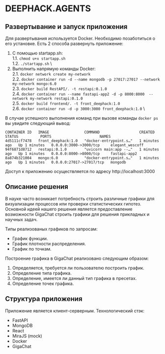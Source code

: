 # DEEPHACK.AGENTS

## Развертывание и запуск приложения

Для развертывания используется Docker. Необходимо позаботиться о его установке.
Есть 2 способа развернуть приложение:
1. С помощью startapp.sh: \
 1.1. `chmod u+x startapp.sh` \
 1.2. `./startapp.sh` \
2. Выполнить напрямую команды Docker: \
 2.1. `docker network create my-network` \
 2.2. `docker container run -d --name mongodb -p 27017:27017 --network my-network mongo:6.0` \
 2.3. `docker build RestAPI/. -t restapi:0.1.0` \
 2.4. `docker container run --name fastapi-app2 -d -p 8000:8000  --network my-network restapi:0.1.0` \
 2.5. `docker build frontend/. -t front_deephack:1.0` \
 2.6. `docker container run -d -p 3000:3000 front_deephack:1.0` \

В случае успешного выполнения команд при вызове команды `docker ps` вы увидите следующий вывод:
```
CONTAINER ID   IMAGE                COMMAND                  CREATED          STATUS          PORTS                      NAMES
4d5111cf7478   front_deephack:1.0   "docker-entrypoint.s…"   1 minutes ago   Up 1 minutes   0.0.0.0:3000->3000/tcp     elegant_wescoff
94f6871d8712   restapi:0.1.0        "uvicorn main:app --…"   1 minutes ago   Up 1 minutes   0.0.0.0:8000->8000/tcp     fastapi-app2
8a874b321004   mongo:6.0            "docker-entrypoint.s…"   1 minutes ago   Up 1 minutes   0.0.0.0:27017->27017/tcp   mongodb
```

Доступ к приложению осуществляется по адресу http://localhost:3000

## Описание решения

В науке часто возникает потребность строить различные графики для визуализации процессов или проверки статистических гипотез.
Основной идеей нашего решения является предоставление возможности GigaChat строить графики для решения прикладных и научных задач.

Типы реализованых графиков по запросам:
- График функции.
- График плотности распределения.
- График по точкам.

Построение графика в GigaChat реализовано следующим образом:
1. Определяется, требуется ли пользователю построить график.
2. Определение типа графика.
3. Определение, имеется ли данный тип графика в пресетах.
4. Определение точек графика.

## Структура приложения

Приложение является клиент-серверным. Технологический стэк:
- FastAPI
- MongoDB
- React
- MiraJS (mock)
- Docker
- GigaChat

